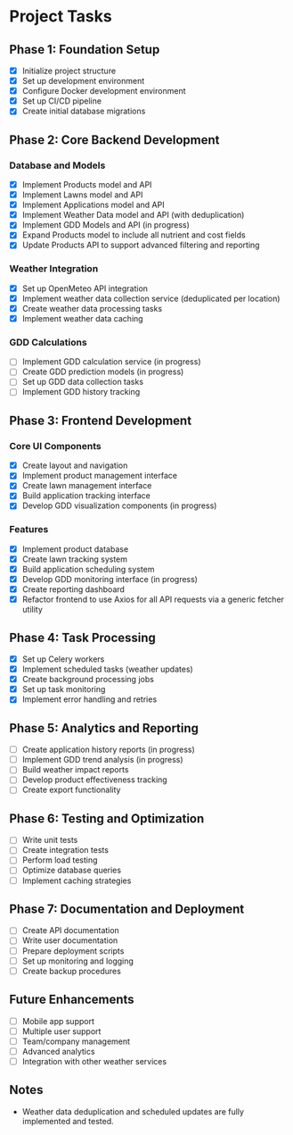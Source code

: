 # Project Tasks

## Phase 1: Foundation Setup

- [x] Initialize project structure
- [x] Set up development environment
- [x] Configure Docker development environment
- [x] Set up CI/CD pipeline
- [x] Create initial database migrations

## Phase 2: Core Backend Development

### Database and Models

- [x] Implement Products model and API
- [x] Implement Lawns model and API
- [x] Implement Applications model and API
- [x] Implement Weather Data model and API (with deduplication)
- [x] Implement GDD Models and API (in progress)
- [x] Expand Products model to include all nutrient and cost fields
- [x] Update Products API to support advanced filtering and reporting

### Weather Integration

- [x] Set up OpenMeteo API integration
- [x] Implement weather data collection service (deduplicated per location)
- [x] Create weather data processing tasks
- [x] Implement weather data caching

### GDD Calculations

- [ ] Implement GDD calculation service (in progress)
- [ ] Create GDD prediction models (in progress)
- [ ] Set up GDD data collection tasks
- [ ] Implement GDD history tracking

## Phase 3: Frontend Development

### Core UI Components

- [x] Create layout and navigation
- [x] Implement product management interface
- [x] Create lawn management interface
- [x] Build application tracking interface
- [x] Develop GDD visualization components (in progress)

### Features

- [x] Implement product database
- [x] Create lawn tracking system
- [x] Build application scheduling system
- [x] Develop GDD monitoring interface (in progress)
- [x] Create reporting dashboard
- [x] Refactor frontend to use Axios for all API requests via a generic fetcher utility

## Phase 4: Task Processing

- [x] Set up Celery workers
- [x] Implement scheduled tasks (weather updates)
- [x] Create background processing jobs
- [x] Set up task monitoring
- [x] Implement error handling and retries

## Phase 5: Analytics and Reporting

- [ ] Create application history reports (in progress)
- [ ] Implement GDD trend analysis (in progress)
- [ ] Build weather impact reports
- [ ] Develop product effectiveness tracking
- [ ] Create export functionality

## Phase 6: Testing and Optimization

- [ ] Write unit tests
- [ ] Create integration tests
- [ ] Perform load testing
- [ ] Optimize database queries
- [ ] Implement caching strategies

## Phase 7: Documentation and Deployment

- [ ] Create API documentation
- [ ] Write user documentation
- [ ] Prepare deployment scripts
- [ ] Set up monitoring and logging
- [ ] Create backup procedures

## Future Enhancements

- [ ] Mobile app support
- [ ] Multiple user support
- [ ] Team/company management
- [ ] Advanced analytics
- [ ] Integration with other weather services

## Notes

- Weather data deduplication and scheduled updates are fully implemented and tested.
